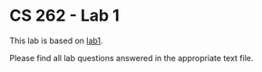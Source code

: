 # CS 262 - Lab 1

This lab is based on [lab1](https://cs.calvin.edu/courses/cs/262/kvlinden/01introduction/lab.html).

Please find all lab questions answered in the appropriate text file.
